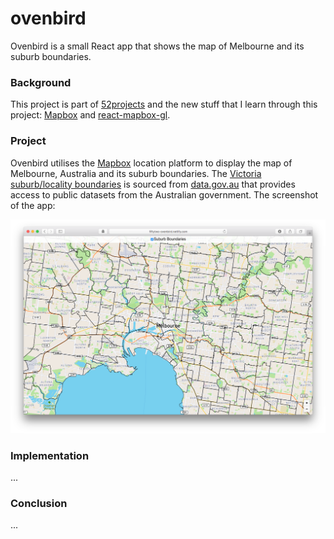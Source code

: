 # ovenbird

Ovenbird is a small React app that shows the map of Melbourne and its suburb boundaries.

### Background

This project is part of [52projects](https://donny.github.io/52projects/) and the new stuff that I learn through this project: [Mapbox](https://www.mapbox.com) and [react-mapbox-gl](https://github.com/alex3165/react-mapbox-gl).

### Project

Ovenbird utilises the [Mapbox](https://www.mapbox.com) location platform to display the map of Melbourne, Australia and its suburb boundaries. The [Victoria suburb/locality boundaries](https://data.gov.au/dataset/vic-suburb-locality-boundaries-psma-administrative-boundaries) is sourced from [data.gov.au](https://data.gov.au/) that provides access to public datasets from the Australian government. The screenshot of the app:

![Screenshot](https://raw.githubusercontent.com/donny/ovenbird/master/screenshot.png)

### Implementation

...

### Conclusion

...
